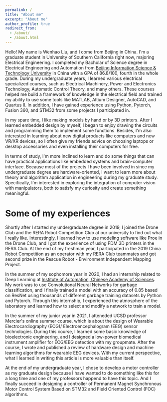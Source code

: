 ```yaml
---
permalink: /
title: "About me"
excerpt: "About me"
author_profile: true
redirect_from: 
  - /about/
  - /about.html
---
```


Hello! My name is Wenhao Liu, and I come from Beijing in China. I'm a graduate student in University of Southern California right now, majoring Electrical Engineering. I completed my Bacholar of Science degree in Electrical Engineering and Automation from [Beijing Information Science & Technology University](https://www.bistu.edu.cn/) in China with a GPA of 86.8/100, fourth in the whole grade. During my undergraduate years, I learned various electrical specialized courses, such as Electrical Machinery, Power and Electronics Technology, Automatic Control Theory, and many others. These courses helped me build a framework of knowledge in the electrical field and trained my ability to use some tools like MATLAB, Altium Designer, AutoCAD, and Quartus II. In addition, I have gained experience using Python, Pytorch, Fusion 360, and STM32 from some projects I participated in. 

In my spare time, I like making models by hand or by 3D printers. After I learned embedded design by myself, I began to enjoy drawing the circuits and programming them to implement some functions. Besides, I'm also interested in learning about new digital products like computers and new VR/XR devices, so I often give my friends advice on choosing laptops or desktop accessories and even installing their computers for free. 

In terms of study, I'm more inclined to learn and do some things that can have practical applications like embedded systems and brain-computer interface. Because most of the projects I have been involved in since my undergraduate degree are hardware-oriented, I want to learn more about theory and algorithm application in engineering during my graduate study. Specifically, I'm interested in exploring the integration of computer vision with manipulators, both to satisfy my curiosity and create something meaningful. 

Some of my experiences
======
Shortly after I started my undergraduate degree in 2019, I joined the Drone Club and the RERA Robot Competition Club at our university to find out what I really like. Interestingly, I learned how to use modeling software like Proe in the Drone Club, and I got the experience of using FDM 3D printers in the RERA Club. At the end of my freshman year, I participated in the 2019 China Robot Competition as an operator with my RERA Club teammates and got second prize in the Rescue Robot - Environment Independent Mapping Project.

In the summer of my sophomore year in 2020, I had an internship related to Deep Learning at [Institute of Automation, Chinese Academy of Sciences](http://www.ia.cas.cn/). My work was to use Convolutional Neural Networks for garbage classification, and I finally trained a model with an accuracy of 0.85 based on ResNet using thousands of different garbage training datasets by Python and Pytorch. Through this internship, I experienced the atmosphere of the laboratory and learned how to select and modify a network to train a model. 

In the summer of my junior year in 2021, I atteneded UCSD professor Mercier's online summer course, which is about the design of Wearable Electrocardiography (ECG)/ Electroencephalogram (EEG) sensor technologies. During this course, I learned some basic knowledge of bioelectronic engineering, and I designed a low-power biomedical instrument amplifier for ECG/EEG detection with my groupmate. After the course, I wrote and published a review of hardware design and machine learning algorithms for wearable EEG devices. With my current perspective, what I learned in writing this article is more valuable than itself.

At the end of my undergraduate year, I chose to develop a motor controller as my graduate design because I have wanted to do something like this for a long time and one of my professors happend to have this topic. And I finally succeed in designing a controller of Permanent Magnet Synchronous Motor Control System Based on STM32 and Field Oriented Control (FOC) algorithms.


